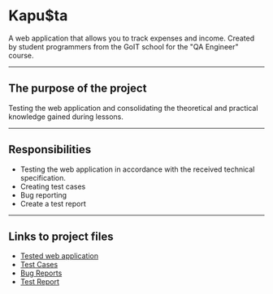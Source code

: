 # Kapu$ta

A web application that allows you to track expenses and income. Created by student programmers from the GoIT school for the "QA Engineer" course.

__________________________________________

## The purpose of the project
Testing the web application and consolidating the theoretical and practical knowledge gained during lessons.

__________________________________________

## Responsibilities
* Testing the web application in accordance with the received technical specification.
* Creating test cases
* Bug reporting
* Create a test report

__________________________________________

## Links to project files
* [Tested web application](https://kapusta-qa.netlify.app)
* [Test Cases](https://docs.google.com/spreadsheets/d/1n5XHtn9I1hT2WAPatwr7PMSHyReMv9Kd/edit?usp=sharing&ouid=104173612069884468975&rtpof=true&sd=true)
* [Bug Reports](https://docs.google.com/spreadsheets/d/1JulPHw_E23FhD4L4KabaijOVxKPnaP_m/edit?usp=sharing&ouid=104173612069884468975&rtpof=true&sd=true)
* [Test Report](https://docs.google.com/spreadsheets/d/1arfXLRBnMe5_KXyT15T_e9lkBqNNHSMA/edit?usp=sharing&ouid=104173612069884468975&rtpof=true&sd=true)
